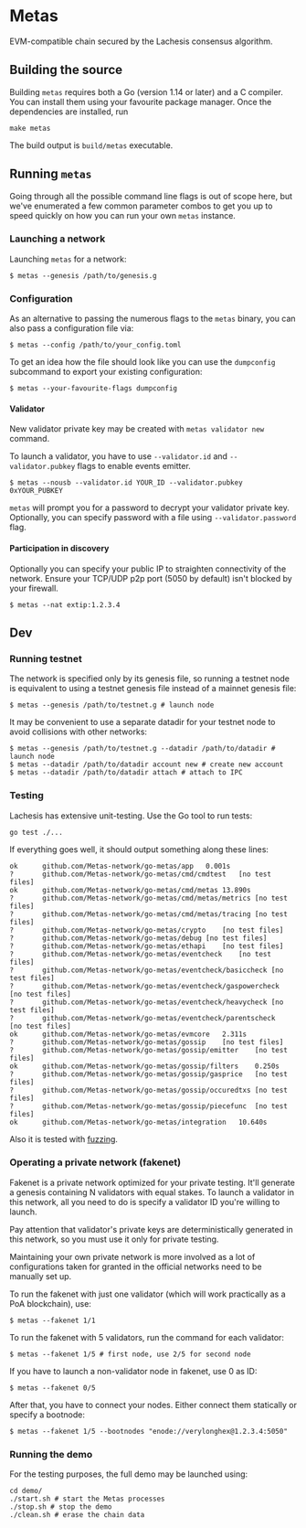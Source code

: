 # Metas 

EVM-compatible chain secured by the Lachesis consensus algorithm.

## Building the source

Building `metas` requires both a Go (version 1.14 or later) and a C compiler. You can install
them using your favourite package manager. Once the dependencies are installed, run

```shell
make metas
```
The build output is ```build/metas``` executable.

## Running `metas`

Going through all the possible command line flags is out of scope here,
but we've enumerated a few common parameter combos to get you up to speed quickly
on how you can run your own `metas` instance.

### Launching a network

Launching `metas` for a network:

```shell
$ metas --genesis /path/to/genesis.g
```

### Configuration

As an alternative to passing the numerous flags to the `metas` binary, you can also pass a
configuration file via:

```shell
$ metas --config /path/to/your_config.toml
```

To get an idea how the file should look like you can use the `dumpconfig` subcommand to
export your existing configuration:

```shell
$ metas --your-favourite-flags dumpconfig
```

#### Validator

New validator private key may be created with `metas validator new` command.

To launch a validator, you have to use `--validator.id` and `--validator.pubkey` flags to enable events emitter.

```shell
$ metas --nousb --validator.id YOUR_ID --validator.pubkey 0xYOUR_PUBKEY
```

`metas` will prompt you for a password to decrypt your validator private key. Optionally, you can
specify password with a file using `--validator.password` flag.

#### Participation in discovery

Optionally you can specify your public IP to straighten connectivity of the network.
Ensure your TCP/UDP p2p port (5050 by default) isn't blocked by your firewall.

```shell
$ metas --nat extip:1.2.3.4
```

## Dev

### Running testnet

The network is specified only by its genesis file, so running a testnet node is equivalent to
using a testnet genesis file instead of a mainnet genesis file:
```shell
$ metas --genesis /path/to/testnet.g # launch node
```

It may be convenient to use a separate datadir for your testnet node to avoid collisions with other networks:
```shell
$ metas --genesis /path/to/testnet.g --datadir /path/to/datadir # launch node
$ metas --datadir /path/to/datadir account new # create new account
$ metas --datadir /path/to/datadir attach # attach to IPC
```

### Testing

Lachesis has extensive unit-testing. Use the Go tool to run tests:
```shell
go test ./...
```

If everything goes well, it should output something along these lines:
```
ok  	github.com/Metas-network/go-metas/app	0.001s
?   	github.com/Metas-network/go-metas/cmd/cmdtest	[no test files]
ok  	github.com/Metas-network/go-metas/cmd/metas	13.890s
?   	github.com/Metas-network/go-metas/cmd/metas/metrics	[no test files]
?   	github.com/Metas-network/go-metas/cmd/metas/tracing	[no test files]
?   	github.com/Metas-network/go-metas/crypto	[no test files]
?   	github.com/Metas-network/go-metas/debug	[no test files]
?   	github.com/Metas-network/go-metas/ethapi	[no test files]
?   	github.com/Metas-network/go-metas/eventcheck	[no test files]
?   	github.com/Metas-network/go-metas/eventcheck/basiccheck	[no test files]
?   	github.com/Metas-network/go-metas/eventcheck/gaspowercheck	[no test files]
?   	github.com/Metas-network/go-metas/eventcheck/heavycheck	[no test files]
?   	github.com/Metas-network/go-metas/eventcheck/parentscheck	[no test files]
ok  	github.com/Metas-network/go-metas/evmcore	2.311s
?   	github.com/Metas-network/go-metas/gossip	[no test files]
?   	github.com/Metas-network/go-metas/gossip/emitter	[no test files]
ok  	github.com/Metas-network/go-metas/gossip/filters	0.250s
?   	github.com/Metas-network/go-metas/gossip/gasprice	[no test files]
?   	github.com/Metas-network/go-metas/gossip/occuredtxs	[no test files]
?   	github.com/Metas-network/go-metas/gossip/piecefunc	[no test files]
ok  	github.com/Metas-network/go-metas/integration	10.640s
```

Also it is tested with [fuzzing](./FUZZING.md).


### Operating a private network (fakenet)

Fakenet is a private network optimized for your private testing.
It'll generate a genesis containing N validators with equal stakes.
To launch a validator in this network, all you need to do is specify a validator ID you're willing to launch.

Pay attention that validator's private keys are deterministically generated in this network, so you must use it only for private testing.

Maintaining your own private network is more involved as a lot of configurations taken for
granted in the official networks need to be manually set up.

To run the fakenet with just one validator (which will work practically as a PoA blockchain), use:
```shell
$ metas --fakenet 1/1
```

To run the fakenet with 5 validators, run the command for each validator:
```shell
$ metas --fakenet 1/5 # first node, use 2/5 for second node
```

If you have to launch a non-validator node in fakenet, use 0 as ID:
```shell
$ metas --fakenet 0/5
```

After that, you have to connect your nodes. Either connect them statically or specify a bootnode:
```shell
$ metas --fakenet 1/5 --bootnodes "enode://verylonghex@1.2.3.4:5050"
```

### Running the demo

For the testing purposes, the full demo may be launched using:
```shell
cd demo/
./start.sh # start the Metas processes
./stop.sh # stop the demo
./clean.sh # erase the chain data
```

